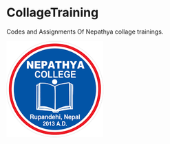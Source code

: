 # CollageTraining
Codes and Assignments Of Nepathya collage trainings. 

![Alt text](https://github.com/Dipakxettri/CollageTraining/blob/95075f2c3b25b0109b542ff2e260a0e828fb2779/assests%20/img/collageLogo.png)